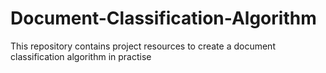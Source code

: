 # Document-Classification-Algorithm
This repository contains project resources to create a document classification algorithm in practise
